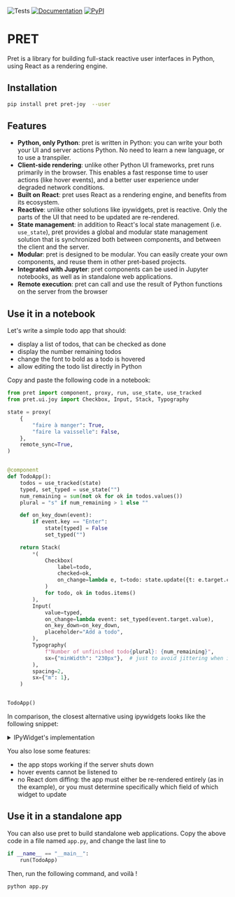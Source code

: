 ![Tests](https://img.shields.io/github/actions/workflow/status/percevalw/pret/tests.yml?branch=main&label=tests&style=flat-square)
[![Documentation](https://img.shields.io/github/actions/workflow/status/percevalw/pret/docs.yml?branch=main&label=docs&style=flat-square)](https://percevalw.github.io/pret/latest/)
[![PyPI](https://img.shields.io/pypi/v/pret?color=blue&style=flat-square)](https://pypi.org/project/pret/)

# PRET

Pret is a library for building full-stack reactive user interfaces in Python, using React as a rendering engine.

## Installation

```bash
pip install pret pret-joy  --user
```

## Features

- **Python, only Python**: pret is written in Python: you can write your both your UI and server actions Python. No need to learn a new language, or to use a transpiler.
- **Client-side rendering**: unlike other Python UI frameworks, pret runs primarily in the browser. This enables a fast response time to user actions (like hover events), and a better user experience under degraded network conditions.
- **Built on React**: pret uses React as a rendering engine, and benefits from its ecosystem.
- **Reactive**: unlike other solutions like ipywidgets, pret is reactive. Only the parts of the UI that need to be updated are re-rendered.
- **State management**: in addition to React's local state management (i.e. `use_state`), pret provides a global and modular state management solution that is synchronized both between components, and between the client and the server.
- **Modular**: pret is designed to be modular. You can easily create your own components, and reuse them in other pret-based projects.
- **Integrated with Jupyter**: pret components can be used in Jupyter notebooks, as well as in standalone web applications.
- **Remote execution**: pret can call and use the result of Python functions on the server from the browser

## Use it in a notebook

Let's write a simple todo app that should:

- display a list of todos, that can be checked as done
- display the number remaining todos
- change the font to bold as a todo is hovered
- allow editing the todo list directly in Python

Copy and paste the following code in a notebook:

```python { .render-with-pret }
from pret import component, proxy, run, use_state, use_tracked
from pret.ui.joy import Checkbox, Input, Stack, Typography

state = proxy(
    {
        "faire à manger": True,
        "faire la vaisselle": False,
    },
    remote_sync=True,
)


@component
def TodoApp():
    todos = use_tracked(state)
    typed, set_typed = use_state("")
    num_remaining = sum(not ok for ok in todos.values())
    plural = "s" if num_remaining > 1 else ""

    def on_key_down(event):
        if event.key == "Enter":
            state[typed] = False
            set_typed("")

    return Stack(
        *(
            Checkbox(
                label=todo,
                checked=ok,
                on_change=lambda e, t=todo: state.update({t: e.target.checked}),
            )
            for todo, ok in todos.items()
        ),
        Input(
            value=typed,
            on_change=lambda event: set_typed(event.target.value),
            on_key_down=on_key_down,
            placeholder="Add a todo",
        ),
        Typography(
            f"Number of unfinished todo{plural}: {num_remaining}",
            sx={"minWidth": "230px"},  # just to avoid jittering when it's centered
        ),
        spacing=2,
        sx={"m": 1},
    )


TodoApp()
```

In comparison, the closest alternative using ipywidgets looks like the following snippet:

<details>
<summary>IPyWidget's implementation</summary>

```python { .no-exec }
import ipywidgets as widgets

state = {
    "faire à manger": True,
    "faire la vaisselle": False,
}


class IPWTodoApp:
    def __init__(self):
        self.box = widgets.VBox()
        self.render()

    def _repr_mimebundle_(self, *args, **kwargs):
        return self.box._repr_mimebundle_(*args, **kwargs)

    def render(self, *args, **kwargs):
        num_remaining = sum([not checked for _, checked in state.items()])
        plural = "s" if num_remaining > 1 else ""

        def on_input_submit(sender):
            state[input_widget.value] = False
            self.render()

        def create_todo_item(todo, checked):
            def update_todo_status(*args, **kwargs):
                state[todo] = checkbox.value
                self.render()

            checkbox = widgets.Checkbox(
                value=checked,
                description=todo,
                disabled=False,
                indent=False,
            )
            checkbox.observe(update_todo_status, names="value")
            return checkbox

        input_widget = widgets.Text(
            placeholder="Add a todo",
            description="",
            disabled=False,
        )
        input_widget.on_submit(on_input_submit)

        self.box.children = [
            *(create_todo_item(todo, checked) for todo, checked in state.items()),
            input_widget,
            widgets.Label(value=f"Number of unfinished todo{plural}: {num_remaining}"),
        ]


IPWTodoApp()
```
</details>

You also lose some features:

- the app stops working if the server shuts down
- hover events cannot be listened to
- no React dom diffing: the app must either be re-rendered entirely (as in the example),
  or you must determine specifically which field of which widget to update

## Use it in a standalone app

You can also use pret to build standalone web applications. Copy the above code in a file
named `app.py`, and change the last line to

```python
if __name__ == "__main__":
    run(TodoApp)
```

Then, run the following command, and voilà !

```bash
python app.py
```
